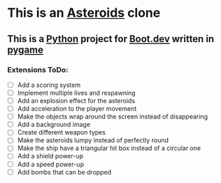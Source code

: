 <H1>This is an <a href="https://en.wikipedia.org/wiki/Asteroids_(video_game)">Asteroids</a> clone</H1>
<H2>This is a <a href="https://www.python.org/">Python</a> project for <a href="https://www.boot.dev">Boot.dev</a>
 written in <a href="https://www.pygame.org">pygame</a>
</H2>

<H3>Extensions ToDo:</H3>

- [ ] Add a scoring system
- [ ] Implement multiple lives and respawning
- [ ] Add an explosion effect for the asteroids
- [ ] Add acceleration to the player movement
- [ ] Make the objects wrap around the screen instead of disappearing
- [ ] Add a background image
- [ ] Create different weapon types
- [ ] Make the asteroids lumpy instead of perfectly round
- [ ] Make the ship have a triangular hit box instead of a circular one
- [ ] Add a shield power-up
- [ ] Add a speed power-up
- [ ] Add bombs that can be dropped
